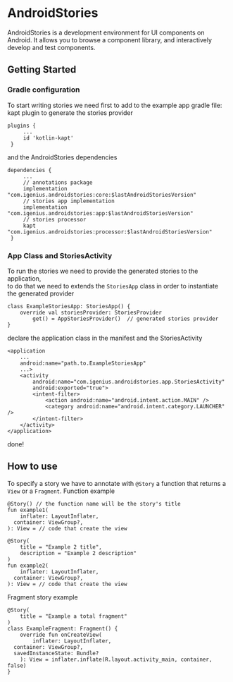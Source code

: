 
AndroidStories
========  

AndroidStories is a development environment for UI components on Android. It allows you to browse a component library, and interactively develop and test components.

## Getting Started

### Gradle configuration
To start writing stories we need first to add to the example app gradle file:  
kapt plugin to generate the stories provider
```  
plugins {  
	 ...
	 id 'kotlin-kapt'
 }  
```  
and the AndroidStories dependencies
```  
dependencies {  
	 ...
	 // annotations package
	 implementation "com.igenius.androidstories:core:$lastAndroidStoriesVersion"
	 // stories app implementation
	 implementation "com.igenius.androidstories:app:$lastAndroidStoriesVersion"
	 // stories processor
	 kapt "com.igenius.androidstories:processor:$lastAndroidStoriesVersion"
 }  
```  

### App Class and StoriesActivity
To run the stories we need to provide the generated stories to the application,  
to do that we need to extends the `StoriesApp` class in order to instantiate the generated provider

```
class ExampleStoriesApp: StoriesApp() {  
    override val storiesProvider: StoriesProvider  
        get() = AppStoriesProvider()  // generated stories provider
}
```
declare the application class in the manifest and the StoriesActivity
```
<application  
	... 
	android:name="path.to.ExampleStoriesApp"  
	...>
	<activity  
		android:name="com.igenius.androidstories.app.StoriesActivity"  
		android:exported="true">  
		<intent-filter>
			<action android:name="android.intent.action.MAIN" />  
			<category android:name="android.intent.category.LAUNCHER" />  
		</intent-filter>
	</activity>
</application>
```
done!

## How to use

To specify a story we have to annotate with `@Story` a function that returns a `View`
or a `Fragment`.
Function example
```
@Story() // the function name will be the story's title
fun example1(  
    inflater: LayoutInflater,  
  container: ViewGroup?,  
): View = // code that create the view
  
@Story(  
    title = "Example 2 title",  
	description = "Example 2 description"  
)  
fun example2(  
    inflater: LayoutInflater,  
  container: ViewGroup?,  
): View = // code that create the view
```
Fragment story example
```
@Story(  
    title = "Example a total fragment"  
)  
class ExampleFragment: Fragment() {  
    override fun onCreateView(  
        inflater: LayoutInflater,  
  container: ViewGroup?,  
  savedInstanceState: Bundle?  
    ): View = inflater.inflate(R.layout.activity_main, container, false)  
}
```

